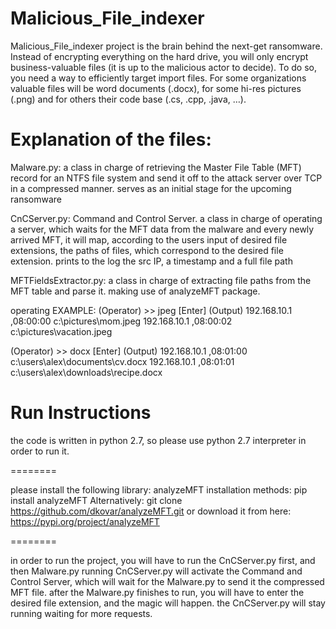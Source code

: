 # Malicious_File_indexer

Malicious_File_indexer project is the brain behind the next-get ransomware. Instead of encrypting everything on the hard drive, you will only encrypt business-valuable files (it is up to the malicious actor to decide). To do so, you need a way to efficiently target import files. For some organizations valuable files will be word documents (.docx), for some hi-res pictures (.png) and for others their code base (.cs, .cpp, .java, …).

# Explanation of the files:

 Malware.py:
 a class in charge of retrieving the Master File Table (MFT) record for an NTFS file system
 and send it off to the attack server over TCP in a compressed manner.
 serves as an initial stage for the upcoming ransomware
 
 CnCServer.py:
 Command and Control Server. a class in charge of operating a server, which waits for the MFT data from the malware and every newly arrived MFT,
 it will map, according to the users input of desired file extensions, the paths of files, which correspond to the desired file extension.
 prints to the log the src IP, a timestamp and a full file path
 
 MFTFieldsExtractor.py:
 a class in charge of extracting file paths from the MFT table and parse it. making use of analyzeMFT package.
 
 operating EXAMPLE:
  (Operator) >> jpeg [Enter]
  (Output) 192.168.10.1 ,08:00:00 c:\pictures\mom.jpeg
  192.168.10.1 ,08:00:02 c:\pictures\vacation.jpeg
  
  (Operator) >> docx [Enter]
  (Output) 192.168.10.1 ,08:01:00 c:\users\alex\documents\cv.docx
  192.168.10.1 ,08:01:01 c:\users\alex\downloads\recipe.docx

 #  Run Instructions
  the code is written in python 2.7, so please use python 2.7 interpreter in order to run it.
  
  ========
  
  please install the following library:
  analyzeMFT
  installation methods:
      pip install analyzeMFT
      Alternatively:
      git clone https://github.com/dkovar/analyzeMFT.git
      or download it from here: https://pypi.org/project/analyzeMFT 
  
  ========
  
  in order to run the project, you will have to run the CnCServer.py first, and then Malware.py
  running CnCServer.py will activate the Command and Control Server, which will wait for the Malware.py to send it the compressed MFT file.
  after the Malware.py finishes to run, you will have to enter the desired file extension, and the magic will happen.
  the CnCServer.py will stay running waiting for more requests.
